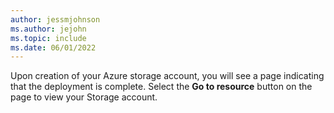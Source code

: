 ```yaml
---
author: jessmjohnson
ms.author: jejohn
ms.topic: include
ms.date: 06/01/2022
---
```


Upon creation of your Azure storage account, you will see a page indicating that the deployment is complete. Select the **Go to resource** button on the page to view your Storage account.
